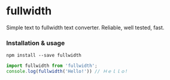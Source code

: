 # fullwidth
Simple text to fullwidth text converter. Reliable, well tested, fast.

### Installation & usage

```
npm install --save fullwidth
```

```javascript
import fullwidth from 'fullwidth';
console.log(fullwidth('Hello!')) // Ｈｅｌｌｏ!
```
